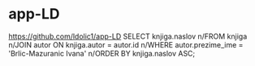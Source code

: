 # app-LD
https://github.com/ldolic1/app-LD
SELECT knjiga.naslov
n/FROM knjiga
n/JOIN autor ON knjiga.autor = autor.id
n/WHERE autor.prezime_ime = 'Brlic-Mazuranic Ivana'
n/ORDER BY knjiga.naslov ASC;
